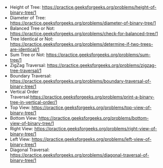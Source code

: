 - Height of Tree: https://practice.geeksforgeeks.org/problems/height-of-binary-tree/1
- Diameter of Tree: https://practice.geeksforgeeks.org/problems/diameter-of-binary-tree/1
- Balanced Tree or Not: https://practice.geeksforgeeks.org/problems/check-for-balanced-tree/1
- Tree Identical or Not: https://practice.geeksforgeeks.org/problems/determine-if-two-trees-are-identical/1
- Sum Tree or Not: https://practice.geeksforgeeks.org/problems/sum-tree/1
- ZigZag Traversal: https://practice.geeksforgeeks.org/problems/zigzag-tree-traversal/1
- Boundary Traversal: https://practice.geeksforgeeks.org/problems/boundary-traversal-of-binary-tree/1
- Vertical Order Traversal:https://practice.geeksforgeeks.org/problems/print-a-binary-tree-in-vertical-order/1
- Top View: https://practice.geeksforgeeks.org/problems/top-view-of-binary-tree/1
- Bottom View: https://practice.geeksforgeeks.org/problems/bottom-view-of-binary-tree/1
- Right View: https://practice.geeksforgeeks.org/problems/right-view-of-binary-tree/1
- Left View: https://practice.geeksforgeeks.org/problems/left-view-of-binary-tree/1
- Diagonal Traversal: https://practice.geeksforgeeks.org/problems/diagonal-traversal-of-binary-tree/1
